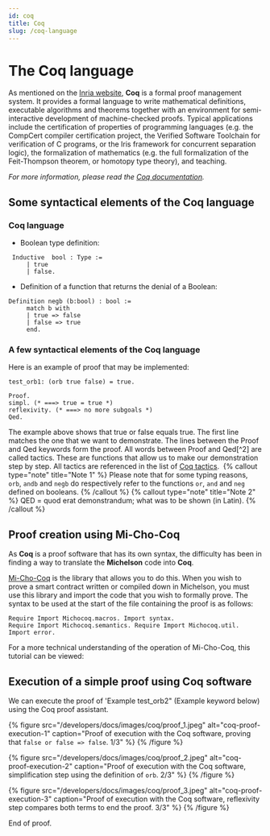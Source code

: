 ```yaml
---
id: coq
title: Coq
slug: /coq-language
---
```

# The Coq language
As mentioned on the [Inria website](http://coq.inria.fr), **Coq** is a formal proof management system. It provides a formal language to write mathematical definitions, executable algorithms and theorems together with an environment for semi-interactive development of machine-checked proofs. Typical applications include the certification of properties of programming languages (e.g. the CompCert compiler certification project, the Verified Software Toolchain for verification of C programs, or the Iris framework for concurrent separation logic), the formalization of mathematics (e.g. the full formalization of the Feit-Thompson theorem, or homotopy type theory), and teaching. 

*For more information, please read the [Coq documentation](https://coq.inria.fr/documentation).*

## Some syntactical elements of the Coq language

### Coq language

* Boolean type definition:

```coq
 Inductive  bool : Type :=
     | true
     | false.
```

* Definition of a function that returns the denial of a Boolean:

```coq
Definition negb (b:bool) : bool :=
     match b with
     | true => false
     | false => true
     end.
```

### A few syntactical elements of the Coq language

Here is an example of proof that may be implemented:

```coq
test_orb1: (orb true false) = true.
```

```coq
Proof.
simpl. (* ===> true = true *)
reflexivity. (* ===> no more subgoals *)
Qed.
```

The example above shows that true or false equals true. The first line matches the one that we want to demonstrate. The lines between the Proof and Qed keywords form the proof.
All words between Proof and Qed[^2] are called tactics. These are functions that allow us to make our demonstration step by step.
All tactics are referenced in the list of [Coq tactics](https://coq.inria.fr/refman/proof-engine/tactics.html#coq%3Atacv.destruct-eqn).
​
{% callout type="note" title="Note 1" %}
     Please note that for some typing reasons, `orb`, `andb` and `negb` do respectively refer to the functions `or`, `and` and `neg` defined on booleans.
{% /callout %}
{% callout type="note" title="Note 2" %}
     QED = quod erat demonstrandum; what was to be shown (in Latin).
{% /callout %}

## Proof creation using Mi-Cho-Coq
As **Coq** is a proof software that has its own syntax, the difficulty has been in finding a way to translate the **Michelson** code into **Coq**. 

[Mi-Cho-Coq](https://gitlab.com/nomadic-labs/mi-cho-coq) is the library that allows you to do this. When you wish to prove a smart contract written or compiled down in Michelson, you must use this library and import the code that you wish to formally prove. The syntax to be used at the start of the file containing the proof is as follows:

```coq
Require Import Michocoq.macros. Import syntax.
Require Import Michocoq.semantics. Require Import Michocoq.util.
Import error.
```

For a more technical understanding of the operation of Mi-Cho-Coq, this tutorial can be viewed: ​
​

## Execution of a simple proof using Coq software

We can execute the proof of 'Example test_orb2" (Example keyword below) using the Coq proof assistant.

{% figure src="/developers/docs/images/coq/proof_1.jpeg" alt="coq-proof-execution-1" caption="Proof of execution with the Coq software, proving that `false or false => false`. 1/3" %}  {% /figure %}

{% figure src="/developers/docs/images/coq/proof_2.jpeg" alt="coq-proof-execution-2" caption="Proof of execution with the Coq software, simplification step using the definition of `orb`. 2/3" %} {% /figure %}

{% figure src="/developers/docs/images/coq/proof_3.jpeg" alt="coq-proof-execution-3" caption="Proof of execution with the Coq software, reflexivity step compares both terms to end the proof. 3/3" %} {% /figure %}

End of proof.
